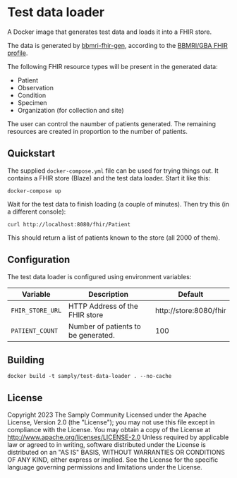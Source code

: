 # Test data loader

A Docker image that generates test data and loads it into a FHIR store.

The data is generated by [bbmri-fhir-gen](https://github.com/samply/bbmri-fhir-gen), according to the [BBMRI/GBA FHIR profile](https://samply.github.io/bbmri-fhir-ig/overview.html).

The following FHIR resource types will be present in the generated data:

- Patient
- Observation
- Condition
- Specimen
- Organization (for collection and site)

The user can control the naumber of patients generated. The remaining resources are created in proportion to the number of patients.

## Quickstart

The supplied `docker-compose.yml` file can be used for trying things out. It contains a FHIR store (Blaze) and the test data loader. Start it like this:

```
docker-compose up
```

Wait for the test data to finish loading (a couple of minutes). Then try this (in a different console):

```
curl http://localhost:8080/fhir/Patient
```

This should return a list of patients known to the store (all 2000 of them).

## Configuration

The test data loader is configured using environment variables:

| Variable                                  | Description                                                                                                        | Default                          |
|-------------------------------------------|--------------------------------------------------------------------------------------------------------------------|----------------------------------|
| `FHIR_STORE_URL`                          | HTTP Address of the FHIR store                                                                                     | http://store:8080/fhir           |
| `PATIENT_COUNT`                           | Number of patients to be generated.                                                                                | 100                              |

## Building

```
docker build -t samply/test-data-loader . --no-cache
```

## License

Copyright 2023 The Samply Community
Licensed under the Apache License, Version 2.0 (the "License"); you may not use this file except in compliance with the License. You may obtain a copy of the License at
http://www.apache.org/licenses/LICENSE-2.0
Unless required by applicable law or agreed to in writing, software distributed under the License is distributed on an "AS IS" BASIS, WITHOUT WARRANTIES OR CONDITIONS OF ANY KIND, either express or implied. See the License for the specific language governing permissions and limitations under the License.
